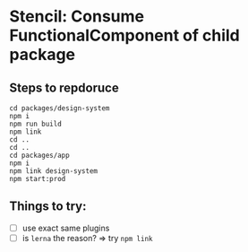 # Stencil: Consume FunctionalComponent of child package

## Steps to repdoruce

```terminal
cd packages/design-system
npm i
npm run build
npm link
cd ..
cd ..
cd packages/app
npm i
npm link design-system
npm start:prod
```

## Things to try:

- [ ] use exact same plugins
- [ ] is `lerna` the reason? => try `npm link`
